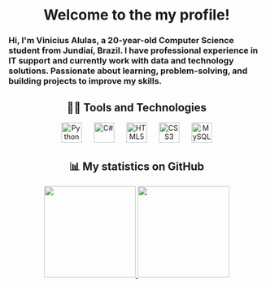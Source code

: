 <div align="center"><h1>Welcome to the my profile!</h1></div>

<div align="left">
<h3> Hi, I'm Vinicius Alulas, a 20-year-old Computer Science student from Jundiaí, Brazil.  
I have professional experience in IT support and currently work with data and technology solutions.  
Passionate about learning, problem-solving, and building projects to improve my skills.</h3>
</div>


<div align="center">
  <h2>👨‍💻 Tools and Technologies</h2>
  <img src="https://cdn.jsdelivr.net/gh/devicons/devicon/icons/python/python-original.svg" height="40" alt="Python" style="margin: 0 10px;" />
  <img src="https://cdn.jsdelivr.net/gh/devicons/devicon/icons/csharp/csharp-original.svg" height="40" alt="C#" style="margin: 0 10px;" />
  <img src="https://cdn.jsdelivr.net/gh/devicons/devicon/icons/html5/html5-original.svg" height="40" alt="HTML5" style="margin: 0 10px;" />
  <img src="https://cdn.jsdelivr.net/gh/devicons/devicon/icons/css3/css3-original.svg" height="40" alt="CSS3" style="margin: 0 10px;" />
  <img src="https://cdn.jsdelivr.net/gh/devicons/devicon/icons/mysql/mysql-original.svg" height="40" alt="MySQL" style="margin: 0 10px;" />
</div>


<div align ="center"><h2>📊 My statistics on GitHub</h2></div>
<div align="center">
  <a href="https://github.com/vin1ceo">
  <img height="180em" src="https://github-readme-stats.vercel.app/api?username=vin1ceo&show_icons=true&theme=dracula&include_all_commits=true&count_private=true"/>
  <img height="180em" src="https://github-readme-stats.vercel.app/api/top-langs/?username=vin1ceo&layout=compact&langs_count=7&theme=dracula"/>
</div>


